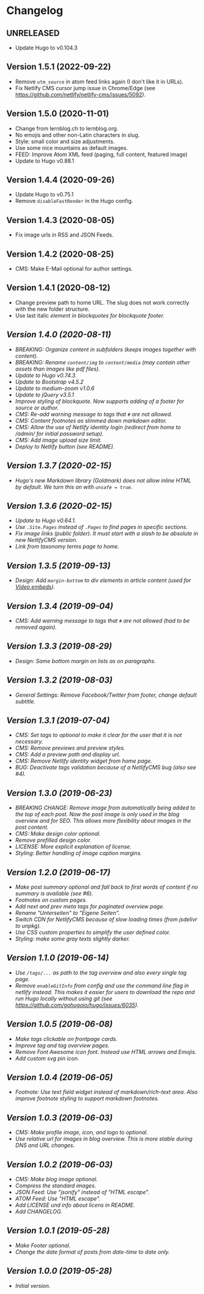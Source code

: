 # Changelog

## UNRELEASED

- Update Hugo to v0.104.3

## Version 1.5.1 (2022-09-22)

- Remove `utm_source` in atom feed links again (I don't like it in URLs).  
- Fix Netlify CMS cursor jump issue in Chrome/Edge (see https://github.com/netlify/netlify-cms/issues/5092).

## Version 1.5.0 (2020-11-01)

- Change from lernblog.ch to lernblog.org.
- No emojis and other non-Latin characters in slug.
- Style: small color and size adjustments.
- Use some nice mountains as default images.
- FEED: Improve Atom XML feed (paging, full content, featured image)
- Update to Hugo v0.88.1

## Version 1.4.4 (2020-09-26)

- Update Hugo to v0.75.1
- Remove `disableFastRender` in the Hugo config.

## Version 1.4.3 (2020-08-05)

- Fix image urls in RSS and JSON Feeds.

## Version 1.4.2 (2020-08-25)

- CMS: Make E-Mail optional for author settings.

## Version 1.4.1 (2020-08-12)

- Change preview path to home URL. The slug does not work correctly with the new folder structure.
- Use last italic <em> element in blockquotes for blockquote footer.

## Version 1.4.0 (2020-08-11)

- BREAKING: Organize content in subfolders (keeps images together with content).
- BREAKING: Rename `content/img` to `content/media` (may contain other assets than images like pdf files).
- Update to Hugo v0.74.3.
- Update to Bootstrap v4.5.2 
- Update to medium-zoom v1.0.6
- Update to jQuery v3.5.1
- Improve styling of blockquote. Now supports adding of a footer for source or author.
- CMS: Re-add warning message to tags that `#` are not allowed.
- CMS: Content footnotes as slimmed down markdown editor.
- CMS: Allow the use of Netlify identity login (redirect from home to /admin/ for initial password setup).
- CMS: Add image upload size limit.
- Deploy to Netlify button (see README).

## Version 1.3.7 (2020-02-15)

- Hugo's new Markdown library (Goldmark) does not allow inline HTML by default. We turn this on with `unsafe = true`.

## Version 1.3.6 (2020-02-15)

- Update to Hugo v0.64.1.
- Use `.Site.Pages` instead of `.Pages` to find pages in specific sections.
- Fix image links (public folder). It must start with a slash to be absolute in new NetlifyCMS version.
- Link from taxonomy terms page to home.

## Version 1.3.5 (2019-09-13)

- Design: Add `margin-bottom` to div elements in article content (used for [Video embeds](https://getbootstrap.com/docs/4.1/utilities/embed/)).

## Version 1.3.4 (2019-09-04)

- CMS: Add warning message to tags that `#` are not allowed (had to be removed again).

## Version 1.3.3 (2019-08-29)

- Design: Same bottom margin on lists as on paragraphs.

## Version 1.3.2 (2019-08-03)

- General Settings: Remove Facebook/Twitter from footer, change default subtitle.

## Version 1.3.1 (2019-07-04)

- CMS: Set tags to optional to make it clear for the user that it is not necessary.
- CMS: Remove previews and preview styles.
- CMS: Add a preview path and display url.
- CMS: Remove Netlify identity widget from home page.
- BUG: Deactivate tags validation because of a NetlifyCMS bug (also see #4).

## Version 1.3.0 (2019-06-23)

- BREAKING CHANGE: Remove image from automatically being added to the top of each post. Now the post image is only used in the blog overview and for SEO. This allows more flexibility about images in the post content.
- CMS: Make design color optional.
- Remove prefilled design color.
- LICENSE: More explicit explanation of license.
- Styling: Better handling of image caption margins.

## Version 1.2.0 (2019-06-17)

- Make post summary optional and fall back to first words of content if no summary is available (see #6).
- Footnotes on custom pages.
- Add next and prev meta tags for paginated overview page.
- Rename "Unterseiten" to "Eigene Seiten".
- Switch CDN for NetlifyCMS because of slow loading times (from jsdelivr to unpkg).
- Use CSS custom properties to simplify the user defined color.
- Styling: make some gray texts slightly darker.

## Version 1.1.0 (2019-06-14)

- Use `/tags/...` as path to the tag overview and also every single tag page.
- Remove `enableGitInfo` from config and use the command line flag in netlify instead. This makes it easier for users to download the repo and run Hugo locally without using git (see https://github.com/gohugoio/hugo/issues/6035).

## Version 1.0.5 (2019-06-08)

- Make tags clickable on frontpage cards.
- Improve tag and tag overview pages.
- Remove Font Awesome icon font. Instead use HTML arrows and Emojis.
- Add custom svg pin icon.

## Version 1.0.4 (2019-06-05)

- Footnote: Use text field widget instead of markdown/rich-text area. Also improve footnote styling to support markdown footnotes.

## Version 1.0.3 (2019-06-03)

- CMS: Make profile image, icon, and logo to optional.
- Use relative url for images in blog overview. This is more stable during DNS and URL changes.

## Version 1.0.2 (2019-06-03)

- CMS: Make blog image optional.
- Compress the standard images.
- JSON Feed: Use "jsonify" instead of "HTML escape".
- ATOM Feed: Use "HTML escape".
- Add LICENSE und info about licens in README.
- Add CHANGELOG.

## Version 1.0.1 (2019-05-28)

- Make Footer optional.
- Change the date format of posts from date-time to date only.

## Version 1.0.0 (2019-05-28)

- Initial version.
